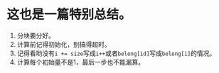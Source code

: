 # 这也是一篇特别总结。
1. 分块要分好。
2. 计算前记得初始化，别搞得超时。
3. 记得看哟没有```i += size```写成```i++```或者```belong[id]```写成```belong[i]```的情况。
4. 计算每个初始量不是1，最后一步也不能漏算。
